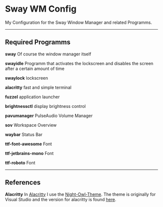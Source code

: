 # Sway WM Config

My Configuration for the Sway Window Manager and related Programms.

---

## Required Programms

__sway__ Of course the window manager itself

__swayidle__ Programm that activates the lockscreen and disables the screen after a certain amount of time

__swaylock__ lockscreen

__alacritty__ fast and simple terminal

__fuzzel__ application launcher

__brightnessctl__ display brightness control

__pavumanager__ PulseAudio Volume Manager

__sov__ Workspace Overview

__waybar__ Status Bar

__ttf-font-awesome__ Font

__ttf-jetbrains-mono__ Font

__ttf-roboto__ Font

---

## References

__Alacritty__ In [Alacritty](https://github.com/alacritty/alacritty) I use the [Night-Owl-Theme](https://github.com/sdras/night-owl-vscode-theme). The theme is originally for Visual Studio and the version for alacritty is found [here](https://github.com/alacritty/alacritty/wiki/Color-schemes).


